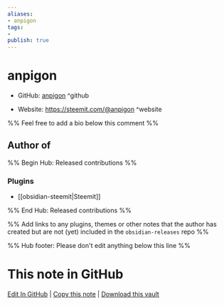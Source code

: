 ```yaml
---
aliases:
- anpigon
tags:
- 
publish: true
---
```


# anpigon

- GitHub: [anpigon](https://github.com/anpigon/) ^github
<!-- - Discord: `@` ^discord-->
- Website: <https://steemit.com/@anpigon> ^website
<!-- - [[Publish sites|Publish site]]: ^publish-->

%% Feel free to add a bio below this comment %%


## Author of

%% Begin Hub: Released contributions %%
### Plugins
- [[obsidian-steemit|Steemit]]

%% End Hub: Released contributions %%

%% Add links to any plugins, themes or other notes that the author has created but are not (yet) included in the `obsidian-releases` repo %%

<!--
### Unlisted plugins
-->

<!--
### Others
-->

<!--
## Sponsor this author

- [[GitHub sponsors]]: [Sponsor @anpigon on GitHub Sponsors](https://github.com/sponsors/anpigon) ^github-sponsor
- [[Buy me a coffee]]: ^buy-me-a-coffee
- [[PayPal]]: ^paypal
- [[Patreon]]: ^patreon

-->

<!--
## Follow this author
-->

<!-- - [[YouTube Channels|On YouTube]]: <https://> ^youtube-->
<!-- - Twitter: <https://> ^twitter-->
<!-- - ... -->

%% Hub footer: Please don't edit anything below this line %%

# This note in GitHub

<span class="git-footer">[Edit In GitHub](https://github.dev/obsidian-community/obsidian-hub/blob/main/01%20-%20Community/People/anpigon.md "git-hub-edit-note") | [Copy this note](https://raw.githubusercontent.com/obsidian-community/obsidian-hub/main/01%20-%20Community/People/anpigon.md "git-hub-copy-note") | [Download this vault](https://github.com/obsidian-community/obsidian-hub/archive/refs/heads/main.zip "git-hub-download-vault") </span>
